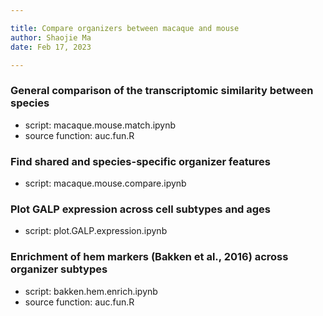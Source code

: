 ```yaml
---

title: Compare organizers between macaque and mouse
author: Shaojie Ma
date: Feb 17, 2023

---
```



### General comparison of the transcriptomic similarity between species
- script: macaque.mouse.match.ipynb
- source function: auc.fun.R


### Find shared and species-specific organizer features
- script: macaque.mouse.compare.ipynb


### Plot GALP expression across cell subtypes and ages
- script: plot.GALP.expression.ipynb


### Enrichment of hem markers (Bakken et al., 2016) across organizer subtypes
- script: bakken.hem.enrich.ipynb
- source function: auc.fun.R





